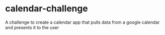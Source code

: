 # calendar-challenge
A challenge to create a calendar app that pulls data from a google calendar and presents it to the user
